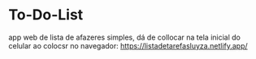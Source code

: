 # To-Do-List
app web de lista de afazeres simples, dá de collocar na tela inicial  do celular ao colocsr no navegador: https://listadetarefasluyza.netlify.app/
